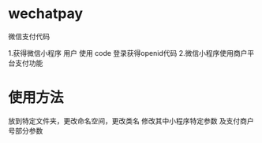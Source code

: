 # wechatpay
微信支付代码


1.获得微信小程序  用户 使用   code  登录获得openid代码
2.微信小程序使用商户平台支付功能

# 使用方法
放到特定文件夹，更改命名空间，更改类名
修改其中小程序特定参数  及支付商户号部分参数
